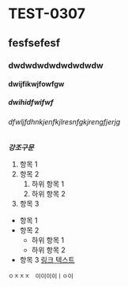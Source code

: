 # TEST-0307
## fesfsefesf
### dwdwdwdwdwdwdwdw
#### dwijfikwjfowfgw
##### dwihidfwifwf
###### dfwljfdhnkjenfkjlresnfgkjrengfjerjg
*******강조구문*******
1. 항목 1
2. 항목 2
   1. 하위 항목 1
   2. 하위 항목 2
3. 항목 3
- 항목 1
- 항목 2
   - 하위 항목 1
   - 하위 항목 2
- 항목 3
[링크 텍스트](http://www.example.com)

```ㅇㅈㅈㅈ```
``` 이이이이ㅣㅇ이```
